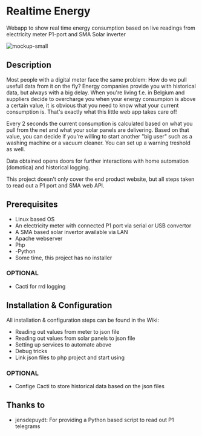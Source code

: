 # Realtime Energy
Webapp to show real time energy consumption based on live readings from electricity meter P1-port and SMA Solar inverter

![mockup-small](https://github.com/user-attachments/assets/fb0771be-82e6-452d-bec4-2a595e65fb29)

## Description
Most people with a digital meter face the same problem: How do we pull usefull data from it on the fly? Energy companies provide you with historical data, but always with a big delay. When you're living f.e. in Belgium and suppliers decide to overcharge you when your energy consumpion is above a certain value, it is obvious that you need to know what your current consumption is. That's exactly what this little web app takes care of!

Every 2 seconds the current consumption is calculated based on what you pull from the net and what your solar panels are delivering.
Based on that value, you can decide if you're willing to start another "big user" such as a washing machine or a vacuum cleaner.
You can set up a warning treshold as well.

Data obtained opens doors for further interactions with home automation (domotica) and historical logging.

This project doesn't only cover the end product website, but all steps taken to read out a P1 port and SMA web API.


## Prerequisites

- Linux based OS
- An electricity meter with connected P1 port via serial or USB convertor
- A SMA based solar invertor available via LAN
- Apache webserver
- Php
- -Python
- Some time, this project has no installer

### OPTIONAL

- Cacti for rrd logging


## Installation & Configuration

All installation & configuration steps can be found in the Wiki:

- Reading out values from meter to json file
- Reading out values from solar panels to json file
- Setting up services to automate above
- Debug tricks
- Link json files to php project and start using

### OPTIONAL

- Confige Cacti to store historical data based on the json files

## Thanks to
- jensdepuydt: For providing a Python based script to read out P1 telegrams

